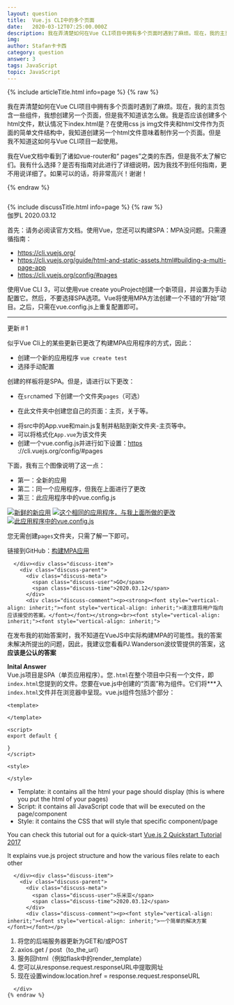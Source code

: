 ```yaml
---
layout: question
title:  Vue.js CLI中的多个页面
date:   2020-03-12T07:25:00.000Z
description: 我在弄清楚如何在Vue CLI项目中拥有多个页面时遇到了麻烦。现在，我的主页包含一些组件，我想创建另一个页面，但是我不知道该怎么做。我是否应该创建多个ht...
img: 
author: Stafan卡卡西
category: question
answer: 3
tags: JavaScript
topic: JavaScript
---
```

<div class="article-root">
  <div class="article">
    {% include articleTitle.html info=page %}
    {% raw %}
    <div class="article-content"><p><font style="vertical-align: inherit;"><font style="vertical-align: inherit;">我在弄清楚如何在Vue CLI项目中拥有多个页面时遇到了麻烦。</font><font style="vertical-align: inherit;">现在，我的主页包含一些组件，我想创建另一个页面，但是我不知道该怎么做。</font><font style="vertical-align: inherit;">我是否应该创建多个html文件，默认情况下index.html是？</font><font style="vertical-align: inherit;">在使用css js img文件夹和html文件作为页面的简单文件结构中，我知道创建另一个html文件意味着制作另一个页面。</font><font style="vertical-align: inherit;">但是我不知道这如何与Vue CLI项目一起使用。</font></font></p>

<p><font style="vertical-align: inherit;"><font style="vertical-align: inherit;">我在Vue文档中看到了诸如vue-router和“ pages”之类的东西，但是我不太了解它们。</font><font style="vertical-align: inherit;">我有什么选择？</font><font style="vertical-align: inherit;">是否有指南对此进行了详细说明，因为我找不到任何指南，更不用说详细了。</font><font style="vertical-align: inherit;">如果可以的话，将非常高兴！</font><font style="vertical-align: inherit;">谢谢！</font></font></p></div>
    {% endraw %}
  </div>
  <p style="height: 0;width:0;overflow: hidden;"> 第1053篇《Vue.js CLI中的多个页面》来自Winter(https://github.com/aiyld/aiyld.github.io)的站点</p>
  <div class="discuss-wrapper">
    {% include discussTitle.html info=page %}
    {% raw %}
    <div class="discuss-item">
        <div class="discuss-parent">
          <div class="discuss-meta">
            <span class="discuss-user">伽罗L</span>
            <span class="discuss-time">2020.03.12</span>
          </div>
          <div class="discuss-comment"><p><font style="vertical-align: inherit;"><font style="vertical-align: inherit;">首先：请务必阅读官方文档。</font><font style="vertical-align: inherit;">使用Vue，您还可以构建SPA：MPA没问题。</font><font style="vertical-align: inherit;">只需遵循指南：</font></font></p>

<ul>
<li><a href="https://cli.vuejs.org/" rel="noreferrer"><font style="vertical-align: inherit;"><font style="vertical-align: inherit;">https://cli.vuejs.org/</font></font></a></li>
<li><a href="https://cli.vuejs.org/guide/html-and-static-assets.html#building-a-multi-page-app" rel="noreferrer"><font style="vertical-align: inherit;"><font style="vertical-align: inherit;">https://cli.vuejs.org/guide/html-and-static-assets.html#building-a-multi-page-app</font></font></a></li>
<li><a href="https://cli.vuejs.org/config/#pages" rel="noreferrer"><font style="vertical-align: inherit;"><font style="vertical-align: inherit;">https://cli.vuejs.org/config/#pages</font></font></a></li>
</ul>

<p><font style="vertical-align: inherit;"><font style="vertical-align: inherit;">使用Vue CLI 3，可以使用vue create youProject创建一个新项目，并设置为手动配置它。</font><font style="vertical-align: inherit;">然后，不要选择SPA选项。</font><font style="vertical-align: inherit;">Vue将使用MPA方法创建一个不错的“开始”项目。</font><font style="vertical-align: inherit;">之后，只需在vue.config.js上重复配置即可。</font></font></p>

<hr>

<p><font style="vertical-align: inherit;"><font style="vertical-align: inherit;">更新＃1</font></font></p>

<p><font style="vertical-align: inherit;"><font style="vertical-align: inherit;">似乎Vue Cli上的某些更新已更改了构建MPA应用程序的方式，因此：</font></font></p>

<ul>
<li><font style="vertical-align: inherit;"><font style="vertical-align: inherit;">创建一个新的应用程序 </font></font><code>vue create test</code></li>
<li><font style="vertical-align: inherit;"><font style="vertical-align: inherit;">选择手动配置</font></font></li>
</ul>

<p><font style="vertical-align: inherit;"><font style="vertical-align: inherit;">创建的样板将是SPA。</font><font style="vertical-align: inherit;">但是，请进行以下更改：</font></font></p>

<ul>
<li><p><font style="vertical-align: inherit;"><font style="vertical-align: inherit;">在</font></font><code>src</code><font style="vertical-align: inherit;"><font style="vertical-align: inherit;">named </font><font style="vertical-align: inherit;">下创建一个文件夹</font></font><code>pages</code><font style="vertical-align: inherit;"><font style="vertical-align: inherit;">（可选）</font></font></p></li>
<li><p><font style="vertical-align: inherit;"><font style="vertical-align: inherit;">在此文件夹中创建您自己的页面：主页，关于等。</font></font></p></li>
<li><font style="vertical-align: inherit;"><font style="vertical-align: inherit;">将src中的App.vue和main.js复制并粘贴到新文件夹-主页等中。</font></font></li>
<li><font style="vertical-align: inherit;"><font style="vertical-align: inherit;">可以将格式化</font></font><code>App.vue</code><font style="vertical-align: inherit;"><font style="vertical-align: inherit;">为该文件夹</font></font></li>
<li><font style="vertical-align: inherit;"><font style="vertical-align: inherit;">创建一个vue.config.js并进行如下设置：</font><a href="https://cli.vuejs.org/config/#pages" rel="noreferrer"><font style="vertical-align: inherit;">https</font></a><font style="vertical-align: inherit;"> ://cli.vuejs.org/config/#pages</font></font><a href="https://cli.vuejs.org/config/#pages" rel="noreferrer"><font style="vertical-align: inherit;"></font></a></li>
</ul>

<p><font style="vertical-align: inherit;"><font style="vertical-align: inherit;">下面，我有三个图像说明了这一点：</font></font></p>

<ul>
<li><font style="vertical-align: inherit;"><font style="vertical-align: inherit;">第一：全新的应用</font></font></li>
<li><font style="vertical-align: inherit;"><font style="vertical-align: inherit;">第二：同一个应用程序，但我在上面进行了更改</font></font></li>
<li><font style="vertical-align: inherit;"><font style="vertical-align: inherit;">第三：此应用程序中的vue.config.js</font></font></li>
</ul>

<p><a href="https://i.stack.imgur.com/Rix7I.png" rel="noreferrer"><img src="https://i.stack.imgur.com/Rix7I.png" alt="新鲜的新应用"></a>
<a href="https://i.stack.imgur.com/F0BdT.png" rel="noreferrer"><img src="https://i.stack.imgur.com/F0BdT.png" alt="这个相同的应用程序，与我上面所做的更改"></a>
<a href="https://i.stack.imgur.com/wdUZC.png" rel="noreferrer"><img src="https://i.stack.imgur.com/wdUZC.png" alt="此应用程序中的vue.config.js"></a></p>

<p><font style="vertical-align: inherit;"><font style="vertical-align: inherit;">您无需创建</font></font><code>pages</code><font style="vertical-align: inherit;"><font style="vertical-align: inherit;">文件夹，只需了解一下即可。</font></font></p>

<p><font style="vertical-align: inherit;"><font style="vertical-align: inherit;">链接到GitHub：</font></font><a href="https://github.com/wandersonpjbkn/vue-mpa-application-example/tree/master" rel="noreferrer"><font style="vertical-align: inherit;"><font style="vertical-align: inherit;">构建MPA应用</font></font></a></p></div>
        </div>
        
      </div><div class="discuss-item">
        <div class="discuss-parent">
          <div class="discuss-meta">
            <span class="discuss-user">GO</span>
            <span class="discuss-time">2020.03.12</span>
          </div>
          <div class="discuss-comment"><p><strong><font style="vertical-align: inherit;"><font style="vertical-align: inherit;">请注意将用户指向应该接受的答案。</font></font></strong><br><font style="vertical-align: inherit;"><font style="vertical-align: inherit;"> 
在发布我的初始答案时，我不知道在VueJS中实际构建MPA的可能性。</font><font style="vertical-align: inherit;">我的答案未解决所提出的问题，因此，我建议您看看PJ.Wanderson波纹管提供的答案，这</font></font><strong><font style="vertical-align: inherit;"><font style="vertical-align: inherit;">应该是公认的答案</font></font></strong></p>

<p><strong><font style="vertical-align: inherit;"><font style="vertical-align: inherit;">Inital Answer</font></font></strong><br><font style="vertical-align: inherit;"><font style="vertical-align: inherit;"> 
Vue.js项目是SPA（单页应用程序）。</font><font style="vertical-align: inherit;">您</font></font><code>.html</code><font style="vertical-align: inherit;"><font style="vertical-align: inherit;">在整个项目中</font><font style="vertical-align: inherit;">只有一个</font><font style="vertical-align: inherit;">文件，即</font></font><code>index.html</code><font style="vertical-align: inherit;"><font style="vertical-align: inherit;">您提到</font><font style="vertical-align: inherit;">的</font><font style="vertical-align: inherit;">文件。</font><font style="vertical-align: inherit;">您要在vue.js中创建的“页面”称为组件。</font><font style="vertical-align: inherit;">它们将***入</font></font><code>index.html</code><font style="vertical-align: inherit;"><font style="vertical-align: inherit;">文件并在浏览器中呈现。</font><font style="vertical-align: inherit;">vue.js组件包括3个部分：</font></font></p>

<pre><code>&lt;template&gt;<font></font>
<font></font>
&lt;/template&gt;<font></font>
<font></font>
&lt;script&gt;<font></font>
export default {<font></font>
<font></font>
}<font></font>
&lt;/script&gt;<font></font>
<font></font>
&lt;style&gt;<font></font>
<font></font>
&lt;/style&gt;<font></font>
</code></pre>

<ul>
<li>Template: it contains all the html your page should display (this is where you put the html of your pages)</li>
<li>Script: it contains all JavaScript code that will be executed on the page/component</li>
<li>Style: it contains the CSS that will style that specific component/page</li>
</ul>

<p>You can check this tutorial out for a quick-start <a href="https://medium.com/codingthesmartway-com-blog/vue-js-2-quickstart-tutorial-2017-246195cfbdd2" rel="nofollow noreferrer">Vue.js 2 Quickstart Tutorial 2017</a></p>

<p>It explains vue.js project structure and how the various files relate to each other</p></div>
        </div>
        
      </div><div class="discuss-item">
        <div class="discuss-parent">
          <div class="discuss-meta">
            <span class="discuss-user">乐米亚</span>
            <span class="discuss-time">2020.03.12</span>
          </div>
          <div class="discuss-comment"><p><font style="vertical-align: inherit;"><font style="vertical-align: inherit;">一个简单的解决方案</font></font></p>

<ol>
<li><font style="vertical-align: inherit;"><font style="vertical-align: inherit;">将您的后端服务器更新为GET和/或POST</font></font></li>
<li><font style="vertical-align: inherit;"><font style="vertical-align: inherit;">axios.get / post（to_the_url）</font></font></li>
<li><font style="vertical-align: inherit;"><font style="vertical-align: inherit;">服务回html（例如flask中的render_template）</font></font></li>
<li><font style="vertical-align: inherit;"><font style="vertical-align: inherit;">您可以从response.request.responseURL中提取网址</font></font></li>
<li><font style="vertical-align: inherit;"><font style="vertical-align: inherit;">现在设置window.location.href = response.request.responseURL</font></font></li>
</ol></div>
        </div>
        
      </div>
    {% endraw %}
  </div>
<div>
